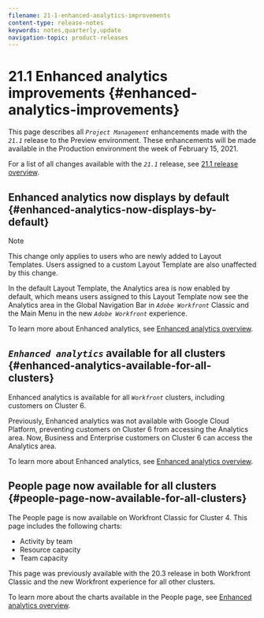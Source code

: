 ```yaml
---
filename: 21-1-enhanced-analytics-improvements
content-type: release-notes
keywords: notes,quarterly,update
navigation-topic: product-releases
---
```




# 21.1 Enhanced analytics improvements {#enhanced-analytics-improvements}

This page describes all *`Project Management`* enhancements made with the *`21.1`* release to the Preview environment. These enhancements will be made available in the Production environment the week of February 15, 2021.


For a list of all changes available with the *`21.1`* release, see [21.1 release overview](21-1-release-overview.md).


## Enhanced analytics now displays by default {#enhanced-analytics-now-displays-by-default}



>[!NOTE]
>
>This change only applies to users who are newly added to Layout Templates. Users assigned to a custom Layout Template are also unaffected by this change.


In the default Layout Template, the Analytics area is now enabled by default, which means users assigned to this Layout Template now see the Analytics area in the Global Navigation Bar in *`Adobe Workfront`* Classic and the Main Menu in the new *`Adobe Workfront`* experience.


To learn more about Enhanced analytics, see [Enhanced analytics overview](enhanced-analytics-overview.md).


## *`Enhanced analytics`* available for all clusters {#enhanced-analytics-available-for-all-clusters}

Enhanced analytics is available for all *`Workfront`* clusters, including customers on Cluster 6.


Previously, Enhanced analytics was not available with Google Cloud Platform, preventing customers on Cluster 6 from accessing the Analytics area. Now, Business and Enterprise customers on Cluster 6 can access the Analytics area.


To learn more about Enhanced analytics, see [Enhanced analytics overview](enhanced-analytics-overview.md).


## People page now available for all clusters {#people-page-now-available-for-all-clusters}

The People page is now available on Workfront Classic for Cluster 4. This page includes the following charts:



*  Activity by team
*  Resource capacity
*  Team capacity


This page was previously available with the 20.3 release in both Workfront Classic and the new Workfront experience for all other clusters.


To learn more about the charts available in the People page, see [Enhanced analytics overview](enhanced-analytics-overview.md).
